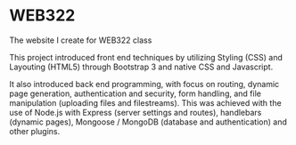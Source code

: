# WEB322

The website I create for WEB322 class

This project introduced front end techniques by utilizing Styling (CSS) and Layouting (HTML5) through Bootstrap 3 and native CSS and Javascript.

It also introduced back end programming, with focus on routing, dynamic page generation, authentication and security, form handling, and file manipulation (uploading files and filestreams). This was achieved with the use of Node.js with Express (server settings and routes), handlebars (dynamic pages), Mongoose / MongoDB (database and authentication) and other plugins.  
